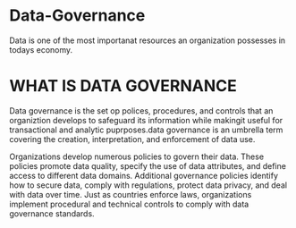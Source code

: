 # Data-Governance

Data is one of the most importanat resources an organization possesses in todays economy.

# WHAT IS DATA GOVERNANCE

Data governance is the set op polices, procedures, and controls that an organiztion develops to safeguard its information while makingit useful for transactional and analytic puprposes.data governance is an umbrella term covering the creation, interpretation, and enforcement of data use.

Organizations develop numerous policies to govern their data. These policies promote data quality, specify the use of data attributes, and define access to different data domains. Additional governance policies identify how to secure data, comply with regulations, protect data privacy, and deal with data over time. Just as countries enforce laws, organizations implement procedural and technical controls to comply with data governance standards.


